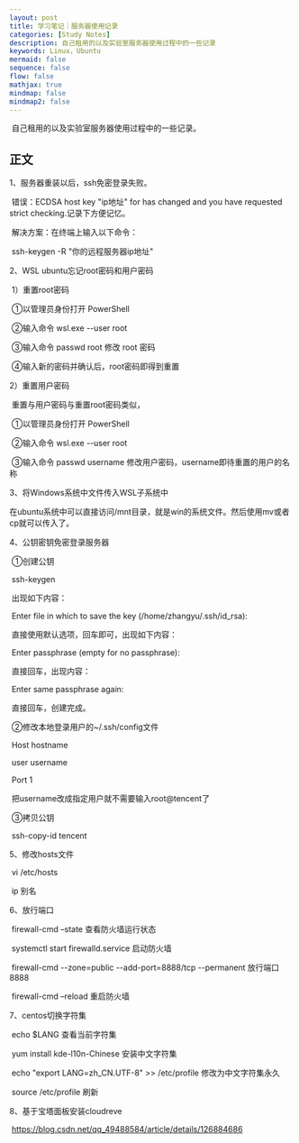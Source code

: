 ```yaml
---
layout: post
title: 学习笔记｜服务器使用记录
categories: [Study Notes]
description: 自己租用的以及实验室服务器使用过程中的一些记录
keywords: Linux，Ubuntu
mermaid: false
sequence: false
flow: false
mathjax: true
mindmap: false
mindmap2: false
---
```


​	自己租用的以及实验室服务器使用过程中的一些记录。

## 正文

1、服务器重装以后，ssh免密登录失败。

​	错误：ECDSA host key "ip地址" for has changed and you have requested strict checking.记录下方便记忆。

​	解决方案：在终端上输入以下命令：

​	ssh-keygen -R "你的远程服务器ip地址"

2、WSL ubuntu忘记root密码和用户密码

​	1）重置root密码

​	①以管理员身份打开 PowerShell

​	②输入命令 wsl.exe --user root

​	③输入命令 passwd root 修改 root 密码

​	④输入新的密码并确认后，root密码即得到重置

2）重置用户密码

​	重置与用户密码与重置root密码类似，

​	①以管理员身份打开 PowerShell

​	②输入命令 wsl.exe --user root

​	③输入命令 passwd username 修改用户密码，username即待重置的用户的名称

3、将Windows系统中文件传入WSL子系统中

​	在ubuntu系统中可以直接访问/mnt目录，就是win的系统文件。然后使用mv或者cp就可以传入了。

4、公钥密钥免密登录服务器

​	①创建公钥

​	ssh-keygen 

​	出现如下内容：

​	Enter file in which to save the key (/home/zhangyu/.ssh/id_rsa):

​	直接使用默认选项，回车即可，出现如下内容：

​	Enter passphrase (empty for no passphrase):

​	直接回车，出现内容：

​	Enter same passphrase again:

​	直接回车，创建完成。

​	②修改本地登录用户的~/.ssh/config文件

​	Host hostname 

​	user username

​	Port 1

​	把username改成指定用户就不需要输入root@tencent了

​	③拷贝公钥

​	 ssh-copy-id tencent

5、修改hosts文件

​	vi /etc/hosts

​	ip 别名

6、放行端口

​	firewall-cmd –state 查看防火墙运行状态

​	systemctl start firewalld.service 启动防火墙

​	firewall-cmd --zone=public --add-port=8888/tcp --permanent 放行端口8888

​	firewall-cmd –reload 重启防火墙

7、centos切换字符集

​	echo $LANG 查看当前字符集

​	yum install kde-l10n-Chinese 安装中文字符集

​	echo "export LANG=zh_CN.UTF-8" >> /etc/profile 修改为中文字符集永久

​	source /etc/profile 刷新

8、基于宝塔面板安装cloudreve

​	 https://blog.csdn.net/qq_49488584/article/details/126884686
